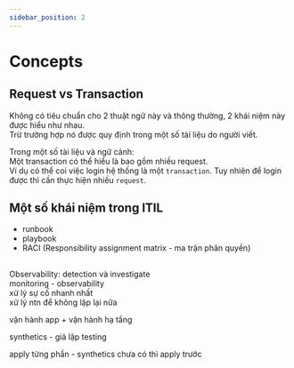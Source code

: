 ```yaml
---
sidebar_position: 2
---
```


# Concepts

## Request vs Transaction
Không có tiêu chuẩn cho 2 thuật ngữ này và thông thường, 2 khái niệm này được hiểu như nhau.      
Trừ trường hợp nó được quy định trong một số tài liệu do người viết.       

Trong một số tài liệu và ngữ cảnh:     
Một transaction có thể hiểu là bao gồm nhiều request.       
Ví dụ có thể coi việc login hệ thống là một `transaction`. Tuy nhiên để login được thì cần thực hiện nhiều `request`.      


## Một số khái niệm trong ITIL
- runbook
- playbook
- RACI (Responsibility assignment matrix - ma trận phân quyền)

## 
Observability:
detection và investigate     
monitoring - observability    
xử lý sự cố nhanh nhất    
xử lý ntn để không lặp lại nữa    

vận hành app + vận hành hạ tầng    

synthetics - giả lập testing     

apply từng phần - synthetics chưa có thì apply trước        